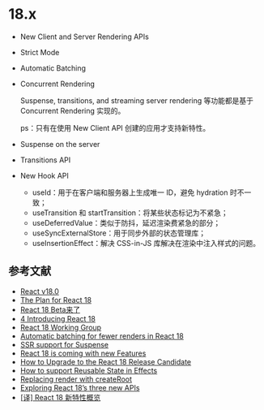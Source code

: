 # 18.x

- New Client and Server Rendering APIs
- Strict Mode
- Automatic Batching
- Concurrent Rendering

  Suspense, transitions, and streaming server rendering 等功能都是基于 Concurrent Rendering 实现的。

  ps：只有在使用 New Client API 创建的应用才支持新特性。

- Suspense on the server
- Transitions API
- New Hook API

    - useId：用于在客户端和服务器上生成唯一 ID，避免 hydration 时不一致；
    - useTransition 和 startTransition：将某些状态标记为不紧急；
    - useDeferredValue：类似于防抖，延迟渲染费紧急的部分；
    - useSyncExternalStore：用于同步外部的状态管理库；
    - useInsertionEffect：解决  CSS-in-JS 库解决在渲染中注入样式的问题。

## 参考文献

- [React v18.0](https://reactjs.org/blog/2022/03/29/react-v18.html)
- [The Plan for React 18](https://reactjs.org/blog/2021/06/08/the-plan-for-react-18.html)
- [React 18 Beta来了](https://segmentfault.com/a/1190000040966821)
- [4 Introducing React 18](https://github.com/reactwg/react-18/discussions/4)
- [React 18 Working Group](https://github.com/reactwg/react-18)
- [Automatic batching for fewer renders in React 18](https://github.com/reactwg/react-18/discussions/21)
- [SSR support for Suspense](https://github.com/reactwg/react-18/discussions/22)
- [React 18 is coming with new Features](https://medium.com/@externlabs/react-18-and-every-important-change-426f5a9cc919)
- [How to Upgrade to the React 18 Release Candidate](https://reactjs.org/blog/2022/03/08/react-18-upgrade-guide.html)
- [How to support Reusable State in Effects](https://github.com/reactwg/react-18/discussions/18)
- [Replacing render with createRoot ](https://github.com/reactwg/react-18/discussions/5)
- [Exploring React 18’s three new APIs](https://blog.logrocket.com/exploring-react-18-three-new-apis/)
- [[译] React 18 新特性概览](https://juejin.cn/post/7014683796821770247#heading-7)
